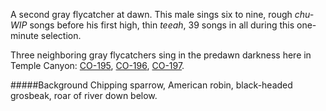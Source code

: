 A second gray flycatcher at dawn. This male sings six to nine, rough _chu-WIP_ songs before his first high, thin _teeah_, 39 songs in all during this one-minute selection.

Three neighboring gray flycatchers sing in the predawn darkness here in Temple Canyon: [CO-195](http://listeningtoacontinentsing.com/recording.php?page=CO-195), [CO-196](http://listeningtoacontinentsing.com/recording.php?page=CO-196), [CO-197](http://listeningtoacontinentsing.com/recording.php?page=CO-197).

#####Background
Chipping sparrow, American robin, black-headed grosbeak, roar of river down below.
